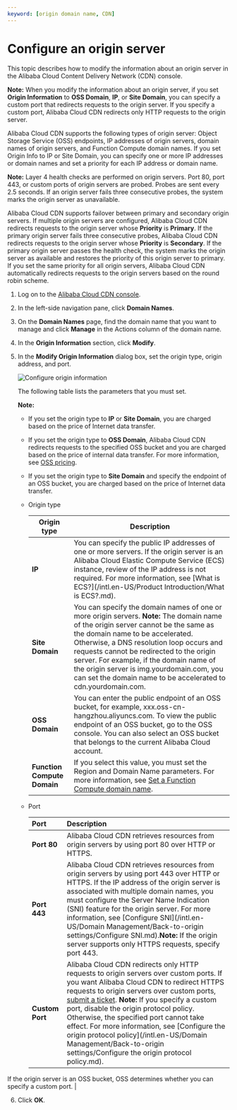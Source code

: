 ```yaml
---
keyword: [origin domain name, CDN]
---
```


# Configure an origin server

This topic describes how to modify the information about an origin server in the Alibaba Cloud Content Delivery Network \(CDN\) console.

**Note:** When you modify the information about an origin server, if you set **Origin Information** to **OSS Domain**, **IP**, or **Site Domain**, you can specify a custom port that redirects requests to the origin server. If you specify a custom port, Alibaba Cloud CDN redirects only HTTP requests to the origin server.

Alibaba Cloud CDN supports the following types of origin server: Object Storage Service \(OSS\) endpoints, IP addresses of origin servers, domain names of origin servers, and Function Compute domain names. If you set Origin Info to IP or Site Domain, you can specify one or more IP addresses or domain names and set a priority for each IP address or domain name.

**Note:** Layer 4 health checks are performed on origin servers. Port 80, port 443, or custom ports of origin servers are probed. Probes are sent every 2.5 seconds. If an origin server fails three consecutive probes, the system marks the origin server as unavailable.

Alibaba Cloud CDN supports failover between primary and secondary origin servers. If multiple origin servers are configured, Alibaba Cloud CDN redirects requests to the origin server whose **Priority** is **Primary**. If the primary origin server fails three consecutive probes, Alibaba Cloud CDN redirects requests to the origin server whose **Priority** is **Secondary**. If the primary origin server passes the health check, the system marks the origin server as available and restores the priority of this origin server to primary. If you set the same priority for all origin servers, Alibaba Cloud CDN automatically redirects requests to the origin servers based on the round robin scheme.

1.  Log on to the [Alibaba Cloud CDN console](https://cdn.console.aliyun.com).

2.  In the left-side navigation pane, click **Domain Names**.

3.  On the **Domain Names** page, find the domain name that you want to manage and click **Manage** in the Actions column of the domain name.

4.  In the **Origin Information** section, click **Modify**.

5.  In the **Modify Origin Information** dialog box, set the origin type, origin address, and port.

    ![Configure origin information](https://static-aliyun-doc.oss-accelerate.aliyuncs.com/assets/img/en-US/4452462061/p64107.png)

    The following table lists the parameters that you must set.

    **Note:**

    -   If you set the origin type to **IP** or **Site Domain**, you are charged based on the price of Internet data transfer.
    -   If you set the origin type to **OSS Domain**, Alibaba Cloud CDN redirects requests to the specified OSS bucket and you are charged based on the price of internal data transfer. For more information, see [OSS pricing](https://www.alibabacloud.com/product/oss/pricing).
    -   If you set the origin type to **Site Domain** and specify the endpoint of an OSS bucket, you are charged based on the price of Internet data transfer.
    -   Origin type

        |Origin type|Description|
        |-----------|-----------|
        |**IP**|You can specify the public IP addresses of one or more servers. If the origin server is an Alibaba Cloud Elastic Compute Service \(ECS\) instance, review of the IP address is not required. For more information, see [What is ECS?](/intl.en-US/Product Introduction/What is ECS?.md).|
        |**Site Domain**|You can specify the domain names of one or more origin servers. **Note:** The domain name of the origin server cannot be the same as the domain name to be accelerated. Otherwise, a DNS resolution loop occurs and requests cannot be redirected to the origin server. For example, if the domain name of the origin server is img.yourdomain.com, you can set the domain name to be accelerated to cdn.yourdomain.com. |
        |**OSS Domain**|You can enter the public endpoint of an OSS bucket, for example, xxx.oss-cn-hangzhou.aliyuncs.com. To view the public endpoint of an OSS bucket, go to the OSS console. You can also select an OSS bucket that belongs to the current Alibaba Cloud account.|
        |**Function Compute Domain**|If you select this value, you must set the Region and Domain Name parameters. For more information, see [Set a Function Compute domain name](https://www.alibabacloud.com/help/doc-detail/90759.htm).|

    -   Port

        |Port|Description|
        |:---|:----------|
        |**Port 80**|Alibaba Cloud CDN retrieves resources from origin servers by using port 80 over HTTP or HTTPS.|
        |**Port 443**|Alibaba Cloud CDN retrieves resources from origin servers by using port 443 over HTTP or HTTPS. If the IP address of the origin server is associated with multiple domain names, you must configure the Server Name Indication \(SNI\) feature for the origin server. For more information, see [Configure SNI](/intl.en-US/Domain Management/Back-to-origin settings/Configure SNI.md).**Note:** If the origin server supports only HTTPS requests, specify port 443. |
        |**Custom Port**|Alibaba Cloud CDN redirects only HTTP requests to origin servers over custom ports. If you want Alibaba Cloud CDN to redirect HTTPS requests to origin servers over custom ports, [submit a ticket](https://workorder-intl.console.aliyun.com/?spm=5176.2020520001.aliyun_topbar.18.dbd44bd3e4f845#/ticket/createIndex). **Note:** If you specify a custom port, disable the origin protocol policy. Otherwise, the specified port cannot take effect. For more information, see [Configure the origin protocol policy](/intl.en-US/Domain Management/Back-to-origin settings/Configure the origin protocol policy.md).

If the origin server is an OSS bucket, OSS determines whether you can specify a custom port. |

6.  Click **OK**.


